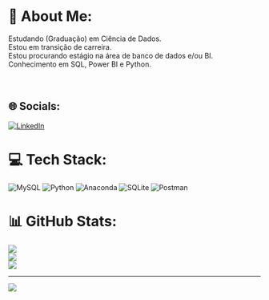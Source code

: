 # 💫 About Me:
Estudando (Graduação) em Ciência de Dados.<br>Estou em transição de carreira. <br>Estou procurando estágio na área de banco de dados e/ou BI.<br>Conhecimento em SQL, Power BI e Python.<br><br><br> 


## 🌐 Socials:
[![LinkedIn](https://img.shields.io/badge/LinkedIn-%230077B5.svg?logo=linkedin&logoColor=white)](https://linkedin.com/in/https://www.linkedin.com/in/rafaeldaneu/) 

# 💻 Tech Stack:
![MySQL](https://img.shields.io/badge/mysql-%2300f.svg?style=flat&logo=mysql&logoColor=white) ![Python](https://img.shields.io/badge/python-3670A0?style=flat&logo=python&logoColor=ffdd54) ![Anaconda](https://img.shields.io/badge/Anaconda-%2344A833.svg?style=flat&logo=anaconda&logoColor=white) ![SQLite](https://img.shields.io/badge/sqlite-%2307405e.svg?style=flat&logo=sqlite&logoColor=white) ![Postman](https://img.shields.io/badge/Postman-FF6C37?style=flat&logo=postman&logoColor=white)
# 📊 GitHub Stats:
![](https://github-readme-stats.vercel.app/api?username=Rdaneu&theme=city_light&hide_border=false&include_all_commits=false&count_private=false)<br/>
![](https://github-readme-streak-stats.herokuapp.com/?user=Rdaneu&theme=city_light&hide_border=false)<br/>
![](https://github-readme-stats.vercel.app/api/top-langs/?username=Rdaneu&theme=city_light&hide_border=false&include_all_commits=false&count_private=false&layout=compact)

---
[![](https://visitcount.itsvg.in/api?id=Rdaneu&icon=0&color=0)](https://visitcount.itsvg.in)

<!-- Proudly created with GPRM ( https://gprm.itsvg.in ) -->

